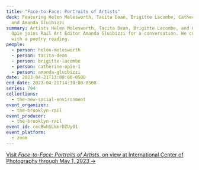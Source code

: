 ```yaml
---
title: "Face-to-Face: Portraits of Artists"
deck: Featuring Helen Molesworth, Tacita Dean, Brigitte Lacombe, Catherine Opie,
  and Amanda Gluibizzi
summary: Artists Helen Molesworth, Tacita Dean, Brigitte Lacombe, and Catherine
  Opie joins Rail Art Editor Amanda Gluibizzi for a conversation. We conclude
  with a poetry reading.
people:
  - person: helen-molesworth
  - person: tacita-dean
  - person: brigitte-lacombe
  - person: catherine-opie-1
  - person: amanda-gluibizzi
date: 2023-04-21T13:00:00-0500
end_date: 2023-04-21T14:30:00-0500
series: 794
collections:
  - the-new-social-environment
event_organizer:
  - the-brooklyn-rail
event_producer:
  - the-brooklyn-rail
event_id: recBwhSLkmrDZUy01
event_platform:
  - zoom
---
```

[V﻿isit *Face-to-Face: Portraits of Artists*, on view at International Center of Photography through May 1, 2023 →](https://www.icp.org/exhibitions/face-to-face-portraits-of-artists-by-tacita-dean-brigitte-lacombe-and-catherine-opie)